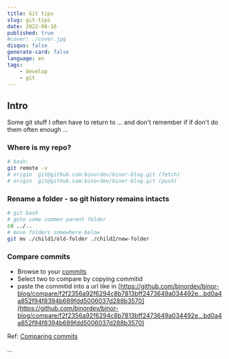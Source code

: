 ```yaml
---
title: Git tips
slug: git-tips
date: 2022-08-16
published: true
#cover: ./cover.jpg
disqus: false
generate-card: false
language: en
tags:
    - develop
    - git
---
```


## Intro

Some git stuff I often have to return to ... and don't remember if if don't do them often enough ...

### Where is my repo?

```bash
# bash:
git remote -v
# origin  git@github.com:binordev/binor-blog.git (fetch)
# origin  git@github.com:binordev/binor-blog.git (push)
```

### Rename a folder - so git history remains intacts

```bash
# git bash
# goto some commen parent folder
cd ../..
# move folders somewhere below
git mv ./child1/old-folder ./child2/new-folder
```

### Compare commits

* Browse to your [commits](https://github.com/binordev/binor-blog/commits/master)
* Select two to compare by copying commitid
* paste the commitid into a url like in
[https://github.com/binordev/binor-blog/compare/f2f2356a92f6294c8b7813bff2473649a034492e...bd0a4a852f94f8394b689fdd5006037d288b3570](https://github.com/binordev/binor-blog/compare/f2f2356a92f6294c8b7813bff2473649a034492e...bd0a4a852f94f8394b689fdd5006037d288b3570)

Ref: [Comparing commits](https://docs.github.com/en/pull-requests/committing-changes-to-your-project/viewing-and-comparing-commits/comparing-commits)  

...